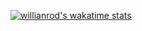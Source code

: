 [![willianrod's wakatime stats](https://github-readme-stats.vercel.app/api/wakatime?username=arifbit)](https://github.com/anuraghazra/github-readme-stats)
